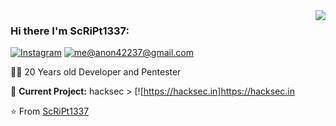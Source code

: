 <img align='right' src="https://github-readme-stats.vercel.app/api?username=ScRiPt1337&show_icons=true">

### Hi there I'm ScRiPt1337:

[![Instagram](https://img.shields.io/static/v1?label=Instagram&message=%20&color=orange&logo=Instagram&style=flat-square&logoColor=white)](https://www.instagram.com/script_1337x/)
[![me@anon42237@gmail.com](https://img.shields.io/static/v1?label=me@ScRiPt1337&message=%20&color=red&logo=gmail&style=flat-square&logoColor=white)](mailto:anon42237@gmail.com)
  
  
👨‍💻 20 Years old Developer and Pentester 

🚧 **Current Project:** hacksec > [![https://hacksec.in]https://hacksec.in

⭐️ From [ScRiPt1337](https://github.com/ScRiPt1337)


